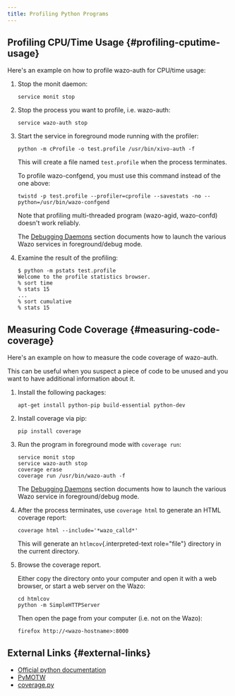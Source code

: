 ```yaml
---
title: Profiling Python Programs
---
```


## Profiling CPU/Time Usage {#profiling-cputime-usage}

Here\'s an example on how to profile wazo-auth for CPU/time usage:

1.  Stop the monit daemon:

        service monit stop

2.  Stop the process you want to profile, i.e. wazo-auth:

        service wazo-auth stop

3.  Start the service in foreground mode running with the profiler:

        python -m cProfile -o test.profile /usr/bin/xivo-auth -f

    This will create a file named `test.profile` when the process
    terminates.

    To profile wazo-confgend, you must use this command instead of the
    one above:

        twistd -p test.profile --profiler=cprofile --savestats -no --python=/usr/bin/wazo-confgend

    Note that profiling multi-threaded program (wazo-agid, wazo-confd)
    doesn\'t work reliably.

    The [Debugging Daemons](/uc-doc/contributors/debug_daemon) section documents
    how to launch the various Wazo services in foreground/debug mode.

4.  Examine the result of the profiling:

        $ python -m pstats test.profile
        Welcome to the profile statistics browser.
        % sort time
        % stats 15
        ...
        % sort cumulative
        % stats 15

## Measuring Code Coverage {#measuring-code-coverage}

Here\'s an example on how to measure the code coverage of wazo-auth.

This can be useful when you suspect a piece of code to be unused and you
want to have additional information about it.

1.  Install the following packages:

        apt-get install python-pip build-essential python-dev

2.  Install coverage via pip:

        pip install coverage

3.  Run the program in foreground mode with `coverage run`:

        service monit stop
        service wazo-auth stop
        coverage erase
        coverage run /usr/bin/wazo-auth -f

    The [Debugging Daemons](/uc-doc/contributors/debug_daemon) section documents
    how to launch the various Wazo service in foreground/debug mode.

4.  After the process terminates, use `coverage html` to generate an
    HTML coverage report:

        coverage html --include='*wazo_calld*'

    This will generate an `htlmcov`{.interpreted-text role="file"}
    directory in the current directory.

5.  Browse the coverage report.

    Either copy the directory onto your computer and open it with a web
    browser, or start a web server on the Wazo:

        cd htmlcov
        python -m SimpleHTTPServer

    Then open the page from your computer (i.e. not on the Wazo):

        firefox http://<wazo-hostname>:8000

## External Links {#external-links}

-   [Official python
    documentation](http://docs.python.org/library/profile.html)
-   [PyMOTW](http://blog.doughellmann.com/2008/08/pymotw-profile-cprofile-pstats.html)
-   [coverage.py](http://nedbatchelder.com/code/coverage/)
